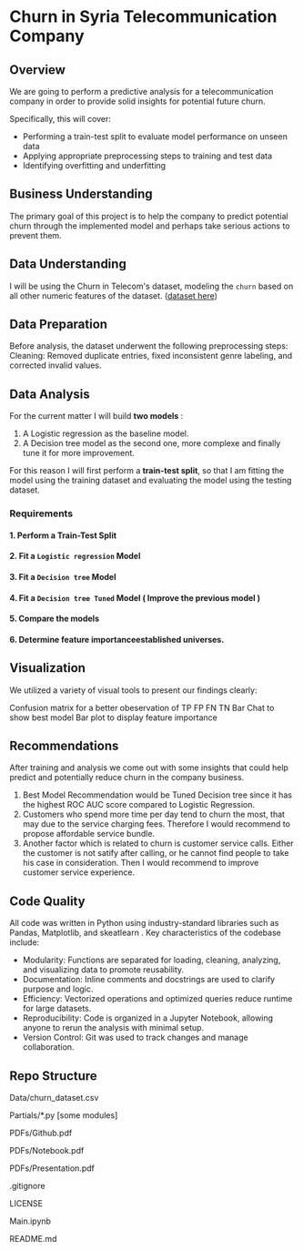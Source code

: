 # Churn in Syria Telecommunication Company

## Overview
We are going to perform a predictive analysis for a telecommunication company in order to provide solid insights for potential future churn.

Specifically, this will cover:

* Performing a train-test split to evaluate model performance on unseen data
* Applying appropriate preprocessing steps to training and test data
* Identifying overfitting and underfitting

## Business Understanding
The primary goal of this project is to help the company to predict potential churn through the implemented model and perhaps take serious actions to prevent them.

## Data Understanding
I will be using the Churn in Telecom's dataset, modeling the `churn` based on all other numeric features of the dataset. ([dataset here](https://www.kaggle.com/datasets/becksddf/churn-in-telecoms-dataset/data))

## Data Preparation
Before analysis, the dataset underwent the following preprocessing steps:
Cleaning: Removed duplicate entries, fixed inconsistent genre labeling, and corrected invalid values.

## Data Analysis

For the current matter I will build **two models** : 
1) A Logistic regression as the baseline model.
2) A Decision tree model as the second one, more complexe and finally tune it for more improvement.

For this reason I will first perform a **train-test split**, so that I am fitting the model using the training dataset and evaluating the model using the testing dataset.


### Requirements

#### 1. Perform a Train-Test Split

#### 2. Fit a `Logistic regression` Model

#### 3. Fit a `Decision tree` Model

#### 4. Fit a `Decision tree Tuned` Model ( Improve the previous model )

#### 5. Compare the models

#### 6. Determine feature importanceestablished universes.

## Visualization
We utilized a variety of visual tools to present our findings clearly:

Confusion matrix for a better obeservation of TP FP FN TN
Bar Chat to show best model 
Bar plot to display feature importance

## Recommendations
After training and analysis we come out with some insights that could help predict and potentially reduce churn in the company business.

1. Best Model Recommendation would be Tuned Decision tree since it has the highest ROC AUC score compared to Logistic Regression.
2. Customers who spend more time per day tend to churn the most, that may due to the service charging fees. Therefore I would recommend to propose affordable service bundle.
3. Another factor which is related to churn is customer service calls. Either the customer is not satify after calling, or he cannot find people to take his case in consideration. Then I would recommend to improve customer service experience.

## Code Quality
All code was written in Python using industry-standard libraries such as Pandas, Matplotlib, and skeatlearn . Key characteristics of the codebase include:

- Modularity: Functions are separated for loading, cleaning, analyzing, and visualizing data to promote reusability.
- Documentation: Inline comments and docstrings are used to clarify purpose and logic.
- Efficiency: Vectorized operations and optimized queries reduce runtime for large datasets.
- Reproducibility: Code is organized in a Jupyter Notebook, allowing anyone to rerun the analysis with minimal setup.
- Version Control: Git was used to track changes and manage collaboration.

## Repo Structure
Data/churn_dataset.csv

Partials/*.py  [some modules]

PDFs/Github.pdf

PDFs/Notebook.pdf

PDFs/Presentation.pdf

.gitignore

LICENSE

Main.ipynb

README.md